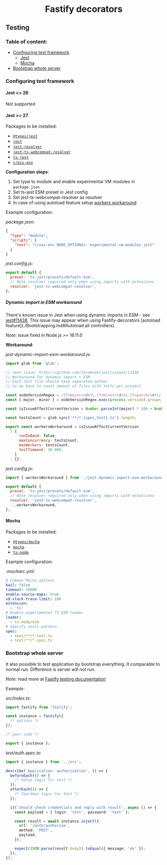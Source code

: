 <h1 style="text-align: center">Fastify decorators</h1>

## Testing

### Table of content:

- [Configuring test framework](#configuring-test-framework)
  - [Jest](#jest--27)
  - [Mocha](#mocha)
- [Bootstrap whole server](#bootstrap-whole-server)

### Configuring test framework

#### Jest <= 26

Not supported

#### Jest >= 27

Packages to be installed:

- [`@types/jest`](https://www.npmjs.com/package/@types/jest)
- [`jest`](https://www.npmjs.com/package/jest)
- [`jest-resolver`](https://www.npmjs.com/package/jest-resolver)
- [`jest-ts-webcompat-resolver`](https://www.npmjs.com/package/jest-ts-webcompat-resolver)
- [`ts-jest`](https://www.npmjs.com/package/ts-jest)
- [`cross-env`](https://www.npmjs.com/package/cross-env)

**Configuration steps**:

1. Set type to module and enable experimental VM modules in `package.json`
2. Set ts-jest ESM preset in Jest config
3. Set jest-ts-webcompat-resolver as resolver
4. In case of using autoload feature setup [workers workaround](#dynamic-import-in-esm-workaround)

Example configuration:

_package.json_:

```json
{
  "type": "module",
  "scripts": {
    "test": "cross-env NODE_OPTIONS=--experimental-vm-modules jest"
  }
}
```

_jest.config.js_:

```javascript
export default {
  preset: 'ts-jest/presets/default-esm',
  // Note resolver required only when using imports with extensions
  resolver: 'jest-ts-webcompat-resolver',
};
```

##### Dynamic import in ESM workaround

There's known issue in Jest when using dynamic imports in ESM - see [jest#11438](https://github.com/facebook/jest/issues/11438).
This issue may appear when using Fastify-decorators [autoload feature](./Bootstrapping.md#Autoload all controllers).

_Note_: issue fixed in Node.js >= 16.11.0

**Workaround**:

_jest-dynamic-import-esm-workaround.js_:

```javascript
import glob from 'glob';

// Jest issue: https://github.com/facebook/jest/issues/11438
// Workaround for dynamic import + ESM
// Each test file should have separated worker
// So we have to count amount of files with tests per project

const nodeVersionRegex = /(?<major>\d+)\.(?<minor>\d+)\.(?<patch>\d+)/;
const { major, minor } = nodeVersionRegex.exec(process.version).groups;

const isIssueAffectCurrentVersion = Number.parseInt(major) * 100 + Number.parseInt(minor) < 1611;

const testsCount = glob.sync('**/*.{spec,test}.ts').length;

export const workersWorkaround = isIssueAffectCurrentVersion
  ? {
      runInBand: false,
      maxConcurrency: testsCount,
      maxWorkers: testsCount,
      testTimeout: 30_000,
    }
  : {};
```

_jest.config.js_:

```javascript
import { workersWorkaround } from './jest-dynamic-import-esm-workaround.js';

export default {
  preset: 'ts-jest/presets/default-esm',
  // Note resolver required only when using imports with extensions
  resolver: 'jest-ts-webcompat-resolver',
  ...workersWorkaround,
};
```

#### Mocha

Packages to be installed:

- [`@types/mocha`](https://www.npmjs.com/package/@types/mocha)
- [`mocha`](https://www.npmjs.com/package/mocha)
- [`ts-node`](https://www.npmjs.com/package/ts-node)

Example configuration:

_.mocharc.yml_:

```yaml
# Common Mocha options
bail: false
timeout: 10000
enable-source-maps: true
v8-stack-trace-limit: 100
extension:
  - 'ts'
# Enable experimental TS ESM loader
loader:
  - ts-node/esm
# Specify tests pattern
spec:
  - test/**/*.test.ts
  - test/**/*.spec.ts
```

### Bootstrap whole server

It also possible to test application by bootstrap everything. It comparable to normal run.
Difference is server will not run.

_Note_: read more at [Fastify testing documentation](https://github.com/fastify/fastify/blob/master/docs/Testing.md)

_Example_:

_src/index.ts_:

```ts
import fastify from 'fastify';

const instance = fastify({
  /* options */
});

/* your code */

export { instance };
```

_test/auth.spec.ts_:

```ts
import { instance } from '../src';

describe('Application: authorization', () => {
  beforeEach(() => {
    /* Setup logic for test */
  });
  afterEach(() => {
    /* Teardown logic for test */
  });

  it('should check credentials and reply with result', async () => {
    const payload = { login: 'test', password: 'test' };

    const result = await instance.inject({
      url: '/auth/authorize',
      method: 'POST',
      payload,
    });

    expect(JSON.parse(result.body)).toEqual({ message: 'ok' });
  });
});
```

[`reflect-metadata`]: https://npmjs.com/package/reflect-metadata
